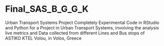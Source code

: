 # Final_SAS_B_G_G_K
 Urban Transport Systems Project
Completely Experimental Code in RStudio and Python for a Project in Urban Transport Systems, involving the analysis live metrics and Data collected from different Lines and Bus stops of ASTIKO KTEL Volou, in Volos, Greece